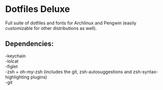 # Dotfiles Deluxe
Full suite of dotfiles and fonts for Archlinux and Pengwin (easily customizable for other distributions as well).

## Dependencies:
-keychain \
-lolcat \
-figlet \
-zsh + oh-my-zsh (includes the git, zsh-autosuggestions and zsh-syntax-highlighting plugins) \
-git
